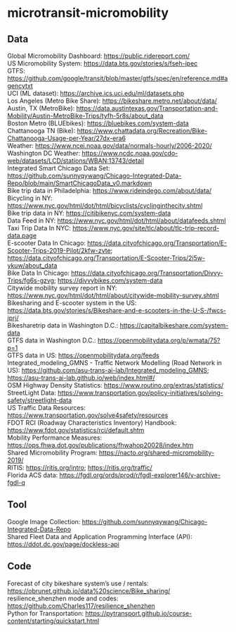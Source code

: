 # microtransit-micromobility
## Data
Global Micromobility Dashboard: https://public.ridereport.com/ <br>
US Micromobility System: https://data.bts.gov/stories/s/fseh-ipec <br>
GTFS: https://github.com/google/transit/blob/master/gtfs/spec/en/reference.md#agencytxt <br>
UCI (ML dataset): https://archive.ics.uci.edu/ml/datasets.php <br>
Los Angeles (Metro Bike Share): https://bikeshare.metro.net/about/data/ <br>
Austin, TX (MetroBike): https://data.austintexas.gov/Transportation-and-Mobility/Austin-MetroBike-Trips/tyfh-5r8s/about_data <br>
Boston Metro (BLUEbikes): https://bluebikes.com/system-data <br>
Chattanooga TN (Bike): https://www.chattadata.org/Recreation/Bike-Chattanooga-Usage-per-Year/27dx-era6 <br>
Weather: https://www.ncei.noaa.gov/data/normals-hourly/2006-2020/ <br>
Washington DC Weather: https://www.ncdc.noaa.gov/cdo-web/datasets/LCD/stations/WBAN:13743/detail <br>
Integrated Smart Chicago Data Set: https://github.com/sunnyqywang/Chicago-Integrated-Data-Repo/blob/main/SmartChicagoData_v0.markdown <br>
Bike trip data in Philadelphia: https://www.rideindego.com/about/data/ <br>
Bicycling in NY: https://www.nyc.gov/html/dot/html/bicyclists/cyclinginthecity.shtml <br>
Bike trip data in NY: https://citibikenyc.com/system-data <br>
Data Feed in NY: https://www.nyc.gov/html/dot/html/about/datafeeds.shtml <br>
Taxi Trip Data In NYC: https://www.nyc.gov/site/tlc/about/tlc-trip-record-data.page <br>
E-scooter Data In Chicago: https://data.cityofchicago.org/Transportation/E-Scooter-Trips-2019-Pilot/2kfw-zvte; https://data.cityofchicago.org/Transportation/E-Scooter-Trips/2i5w-ykuw/about_data <br>
Bike Data In Chicago: https://data.cityofchicago.org/Transportation/Divvy-Trips/fg6s-gzvg; https://divvybikes.com/system-data <br>
Citywide mobility survey report in NY: https://www.nyc.gov/html/dot/html/about/citywide-mobility-survey.shtml <br>
Bikesharing and E-scooter system in the US: https://data.bts.gov/stories/s/Bikeshare-and-e-scooters-in-the-U-S-/fwcs-jprj/ <br>
Bikesharetrip data in Washington D.C.: https://capitalbikeshare.com/system-data <br>
GTFS data in Washington D.C.: https://openmobilitydata.org/p/wmata/75?p=1 <br>
GTFS data in US: https://openmobilitydata.org/feeds <br>
Integrated_modeling_GMNS - Traffic Network Modelling (Road Network in US): https://github.com/asu-trans-ai-lab/Integrated_modeling_GMNS; https://asu-trans-ai-lab.github.io/web/index.html#/ <br>
OSM Highway Density Statistics: https://www.routino.org/extras/statistics/ <br>
StreetLight Data: https://www.transportation.gov/policy-initiatives/solving-safety/streetlight-data <br>
US Traffic Data Resources: https://www.transportation.gov/solve4safety/resources <br>
FDOT RCI (Roadway Characteristics Inventory) Handbook: https://www.fdot.gov/statistics/rci/default.shtm <br>
Mobility Performance Measures: https://ops.fhwa.dot.gov/publications/fhwahop20028/index.htm <br>
Shared Micromobility Program: https://nacto.org/shared-micromobility-2019/ <br>
RITIS: https://ritis.org/intro; https://ritis.org/traffic/ <br>
Florida ACS data: https://fgdl.org/ords/prod/r/fgdl-explorer146/v-archive-fgdl-q <br>

## Tool
Google Image Collection: https://github.com/sunnyqywang/Chicago-Integrated-Data-Repo <br>
Shared Fleet Data and Application Programming Interface (API): https://ddot.dc.gov/page/dockless-api <br>

## Code
Forecast of city bikeshare system’s use / rentals: https://obrunet.github.io/data%20science/Bike_sharing/ <br>
resilience_shenzhen mode and codes: https://github.com/Charles117/resilience_shenzhen <br>
Python for Transportation: https://pytransport.github.io/course-content/starting/quickstart.html <br>
